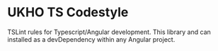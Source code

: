 # UKHO TS Codestyle

TSLint rules for Typescript/Angular development. This library and can installed as a devDependency within any Angular project.
